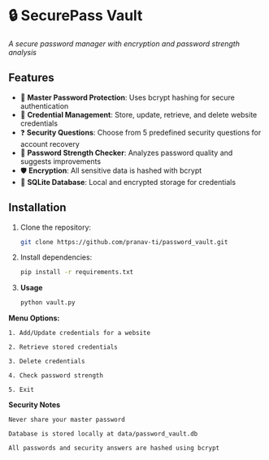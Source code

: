 # 🔒 SecurePass Vault  
*A secure password manager with encryption and password strength analysis*

## Features
- 🔐 **Master Password Protection**: Uses bcrypt hashing for secure authentication
- 🔄 **Credential Management**: Store, update, retrieve, and delete website credentials
- ❓ **Security Questions**: Choose from 5 predefined security questions for account recovery
- 💪 **Password Strength Checker**: Analyzes password quality and suggests improvements
- 🛡️ **Encryption**: All sensitive data is hashed with bcrypt
- 📁 **SQLite Database**: Local and encrypted storage for credentials

## Installation
1. Clone the repository:
   ```bash
   git clone https://github.com/pranav-ti/password_vault.git
    ```

2. Install dependencies:

    ```bash
    pip install -r requirements.txt
    ```

3. **Usage**

    ```bash
    python vault.py
    ```

**Menu Options:**

    1. Add/Update credentials for a website
    
    2. Retrieve stored credentials
    
    3. Delete credentials
    
    4. Check password strength
    
    5. Exit


**Security Notes**

    Never share your master password
    
    Database is stored locally at data/password_vault.db
    
    All passwords and security answers are hashed using bcrypt
